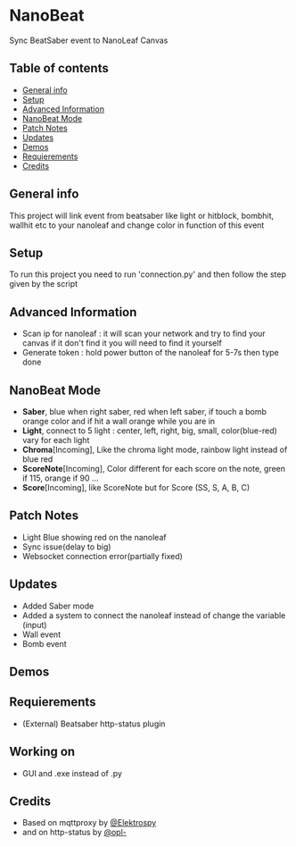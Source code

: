 # NanoBeat
Sync BeatSaber event to NanoLeaf Canvas

## Table of contents
* [General info](#general-info)
* [Setup](#setup)
* [Advanced Information](#advanced-information)
* [NanoBeat Mode](#nanobeat-mode)
* [Patch Notes](#patch-notes)
* [Updates](#updates)
* [Demos](#demos)
* [Requierements](#requierements)
* [Credits](#credits)

## General info
This project will link event from beatsaber like light or hitblock, bombhit, wallhit etc to your nanoleaf and change color in function of this event
	
## Setup
To run this project you need to run 'connection.py'
and then follow the step given by the script

## Advanced Information
* Scan ip for nanoleaf : it will scan your network and try to find your canvas if it don't find it you will need to find it yourself
* Generate token : hold power button of the nanoleaf for 5-7s then type done

## NanoBeat Mode
* **Saber**, blue when right saber, red when left saber, if touch a bomb orange color and if hit a wall orange while you are in
* **Light**, connect to 5 light : center, left, right, big, small, color(blue-red) vary for each light
* **Chroma**[Incoming], Like the chroma light mode, rainbow light instead of blue red
* **ScoreNote**[Incoming], Color different for each score on the note, green if 115, orange if 90 ...
* **Score**[Incoming], like ScoreNote but for Score (SS, S, A, B, C)

## Patch Notes
* Light Blue showing red on the nanoleaf
* Sync issue(delay to big)
* Websocket connection error(partially fixed)

## Updates
* Added Saber mode
* Added a system to connect the nanoleaf instead of change the variable (input)
* Wall event
* Bomb event

## Demos


## Requierements 
* (External) Beatsaber http-status plugin

## Working on
* GUI and .exe instead of .py

## Credits
* Based on mqttproxy by [@Elektrospy](https://github.com/Elektrospy/BeatSaberMqttProxy)
* and on http-status by [@opl-](https://github.com/opl-/beatsaber-http-status)
